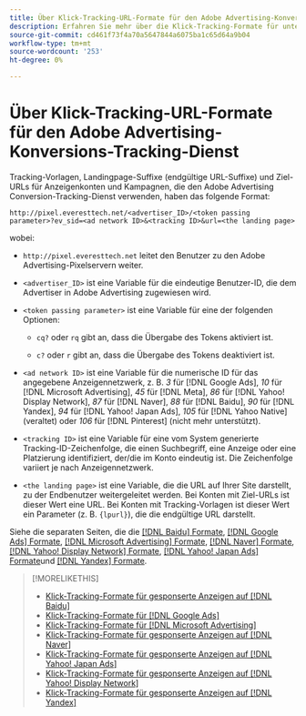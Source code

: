 ```yaml
---
title: Über Klick-Tracking-URL-Formate für den Adobe Advertising-Konversions-Tracking-Dienst
description: Erfahren Sie mehr über die Klick-Tracking-Formate für unterstützte Werbenetzwerke.
source-git-commit: cd461f73f4a70a5647844a6075ba1c65d64a9b04
workflow-type: tm+mt
source-wordcount: '253'
ht-degree: 0%

---
```


# Über Klick-Tracking-URL-Formate für den Adobe Advertising-Konversions-Tracking-Dienst

Tracking-Vorlagen, Landingpage-Suffixe (endgültige URL-Suffixe) und Ziel-URLs für Anzeigenkonten und Kampagnen, die den Adobe Advertising Conversion-Tracking-Dienst verwenden, haben das folgende Format:

`http://pixel.everesttech.net/<advertiser_ID>/<token passing parameter>?ev_sid=<ad network ID>&<tracking ID>&url=<the landing page>`

wobei:

* `http://pixel.everesttech.net` leitet den Benutzer zu den Adobe Advertising-Pixelservern weiter.

* `<advertiser_ID>` ist eine Variable für die eindeutige Benutzer-ID, die dem Advertiser in Adobe Advertising zugewiesen wird.

* `<token passing parameter>` ist eine Variable für eine der folgenden Optionen:

   * `cq?` oder `rq` gibt an, dass die Übergabe des Tokens aktiviert ist.

   * `c?` oder `r` gibt an, dass die Übergabe des Tokens deaktiviert ist.

* `<ad network ID>` ist eine Variable für die numerische ID für das angegebene Anzeigennetzwerk, z. B. *3* für [!DNL Google Ads], *10* für [!DNL Microsoft Advertising], *45* für [!DNL Meta], *86* für [!DNL Yahoo! Display Network], *87* für [!DNL Naver], *88* für [!DNL Baidu], *90* für [!DNL Yandex], *94* für [!DNL Yahoo! Japan Ads], *105* für [!DNL Yahoo Native] (veraltet) oder *106* für [!DNL Pinterest] (nicht mehr unterstützt).

* `<tracking ID>` ist eine Variable für eine vom System generierte Tracking-ID-Zeichenfolge, die einen Suchbegriff, eine Anzeige oder eine Platzierung identifiziert, der/die im Konto eindeutig ist. Die Zeichenfolge variiert je nach Anzeigennetzwerk.

* `<the landing page>` ist eine Variable, die die URL auf Ihrer Site darstellt, zu der Endbenutzer weitergeleitet werden. Bei Konten mit Ziel-URLs ist dieser Wert eine URL. Bei Konten mit Tracking-Vorlagen ist dieser Wert ein Parameter (z. B. `{lpurl}`), die die endgültige URL darstellt.

Siehe die separaten Seiten, die die [[!DNL Baidu] Formate](formats-click-tracking-baidu.md), [[!DNL Google Ads] Formate](formats-click-tracking-google.md), [[!DNL Microsoft Advertising] Formate](formats-click-tracking-microsoft.md), [[!DNL Naver] Formate](formats-click-tracking-naver.md), [[!DNL Yahoo! Display Network] Formate](formats-click-tracking-yahoo-display-network.md), [[!DNL Yahoo! Japan Ads] Formate](formats-click-tracking-yahoo-japan.md)und [[!DNL Yandex] Formate](formats-click-tracking-yandex.md).

>[!MORELIKETHIS]
>
>* [Klick-Tracking-Formate für gesponserte Anzeigen auf [!DNL Baidu]](formats-click-tracking-baidu.md)
>* [Klick-Tracking-Formate für [!DNL Google Ads]](formats-click-tracking-google.md)
>* [Klick-Tracking-Formate für [!DNL Microsoft Advertising]](formats-click-tracking-microsoft.md)
>* [Klick-Tracking-Formate für gesponserte Anzeigen auf [!DNL Naver]](formats-click-tracking-naver.md)
>* [Klick-Tracking-Formate für gesponserte Anzeigen auf [!DNL Yahoo! Japan Ads]](formats-click-tracking-yahoo-japan.md)
>* [Klick-Tracking-Formate für gesponserte Anzeigen auf [!DNL Yahoo! Display Network]](formats-click-tracking-yahoo-display-network.md)
>* [Klick-Tracking-Formate für gesponserte Anzeigen auf [!DNL Yandex]](formats-click-tracking-yandex.md)

